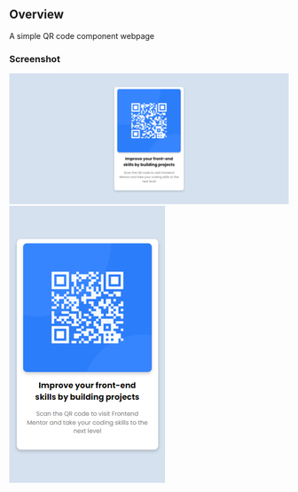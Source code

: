 ## Overview
  A simple QR code component webpage

### Screenshot

![](./screenshots/desktop-full-page.png)
![](./screenshots/mobile-full-page.png)



